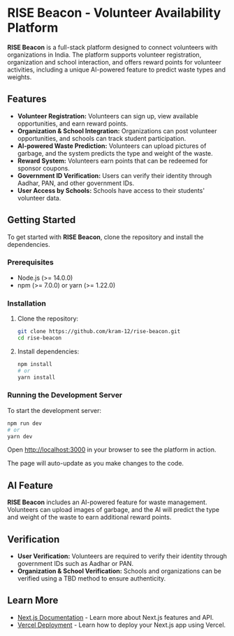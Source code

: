 # RISE Beacon - Volunteer Availability Platform

**RISE Beacon** is a full-stack platform designed to connect volunteers with organizations in India. The platform supports volunteer registration, organization and school interaction, and offers reward points for volunteer activities, including a unique AI-powered feature to predict waste types and weights.

## Features

- **Volunteer Registration:** Volunteers can sign up, view available opportunities, and earn reward points.
- **Organization & School Integration:** Organizations can post volunteer opportunities, and schools can track student participation.
- **AI-powered Waste Prediction:** Volunteers can upload pictures of garbage, and the system predicts the type and weight of the waste.
- **Reward System:** Volunteers earn points that can be redeemed for sponsor coupons.
- **Government ID Verification:** Users can verify their identity through Aadhar, PAN, and other government IDs.
- **User Access by Schools:** Schools have access to their students' volunteer data.

## Getting Started

To get started with **RISE Beacon**, clone the repository and install the dependencies.

### Prerequisites

- Node.js (>= 14.0.0)
- npm (>= 7.0.0) or yarn (>= 1.22.0)

### Installation

1. Clone the repository:
   ```bash
   git clone https://github.com/kram-12/rise-beacon.git
   cd rise-beacon
   ```

2. Install dependencies:
   ```bash
   npm install
   # or
   yarn install
   ```

### Running the Development Server

To start the development server:

```bash
npm run dev
# or
yarn dev
```

Open [http://localhost:3000](http://localhost:3000) in your browser to see the platform in action.

The page will auto-update as you make changes to the code.

## AI Feature

**RISE Beacon** includes an AI-powered feature for waste management. Volunteers can upload images of garbage, and the AI will predict the type and weight of the waste to earn additional reward points. 

## Verification

- **User Verification:** Volunteers are required to verify their identity through government IDs such as Aadhar or PAN.
- **Organization & School Verification:** Schools and organizations can be verified using a TBD method to ensure authenticity.

## Learn More

- [Next.js Documentation](https://nextjs.org/docs) - Learn more about Next.js features and API.
- [Vercel Deployment](https://vercel.com/docs) - Learn how to deploy your Next.js app using Vercel.

